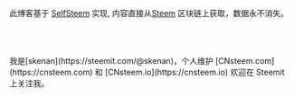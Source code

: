 
此博客基于 [SelfSteem](https://github.com/jnordberg/selfsteem) 实现, 内容直接从[Steem](https://steem.io) 区块链上获取，数据永不消失。

</br>
</br>
</br>
我是[skenan](https://steemit.com/@skenan)，个人维护 [CNsteem.com](https://cnsteem.com) 和 [CNsteem.io](https://cnsteem.io)
欢迎在 Steemit 上关注我。


